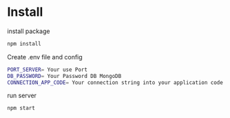 # Install
install package 
```bash
npm install
```
Create .env file and config
```bash
PORT_SERVER= Your use Port
DB_PASSWORD= Your Password DB MongoDB
CONNECTION_APP_CODE= Your connection string into your application code
```
run server
```bash
npm start
```